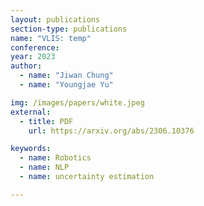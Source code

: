 ```yaml
---
layout: publications
section-type: publications
name: "VLIS: temp"
conference: 
year: 2023
author:
  - name: "Jiwan Chung"
  - name: "Youngjae Yu"

img: /images/papers/white.jpeg
external:
  - title: PDF
    url: https://arxiv.org/abs/2306.10376

keywords:
  - name: Robotics
  - name: NLP
  - name: uncertainty estimation

---
```


